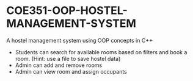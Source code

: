 # COE351-OOP-HOSTEL-MANAGEMENT-SYSTEM
A hostel management system using OOP concepts in C++

- Students can search for available rooms based 
on filters and book a room. (Hint: use a file to 
save hostel data)
- Admin can add and remove rooms
- Admin can view room and assign occupants
